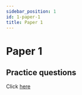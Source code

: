 ```yaml
---
sidebar_position: 1
id: 1-paper-1
title: Paper 1
---
```

# Paper 1


## Practice questions
Click [here](/docs/exams/4-practice-questions)
